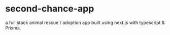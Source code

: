 # second-chance-app
a full stack animal rescue / adoption app built using next.js with typescript &amp; Prisma.
